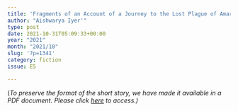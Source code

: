 ```yaml
---
title: 'Fragments of an Account of a Journey to the Lost Plague of Amarpur  – by Aishwarya Iyer'
author: "Aishwarya Iyer'"
type: post
date: 2021-10-31T05:09:33+00:00
year: "2021"
month: "2021/10"
slug: '?p=1341'
category: fiction
issue: E5

---
```

(_To preserve the format of the short story, we have made it available in a PDF document._ __Please click_ [here][1] _to access.)__

 [1]: http://bombayliterarymagazine.com/wp-content/uploads/2021/11/Aishwarya-Iyer-Fragments.docx.pdf
